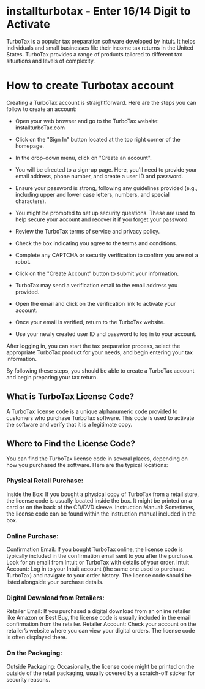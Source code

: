 # installturbotax - Enter 16/14 Digit to Activate

TurboTax is a popular tax preparation software developed by Intuit. It helps individuals and small businesses file their income tax returns in the United States. TurboTax provides a range of products tailored to different tax situations and levels of complexity.

# How to create Turbotax account

Creating a TurboTax account is straightforward. Here are the steps you can follow to create an account:

<ul><li>Open your web browser and go to the TurboTax website: installturboTax.com</li></ul>
<ul><li>Click on the "Sign In" button located at the top right corner of the homepage.</li></ul>
<ul><li>In the drop-down menu, click on "Create an account".</li></ul>
<ul><li>You will be directed to a sign-up page. Here, you'll need to provide your email address, phone number, and create a user ID and password.</li></ul>
<ul><li>Ensure your password is strong, following any guidelines provided (e.g., including upper and lower case letters, numbers, and special characters).</li></ul>
<ul><li>You might be prompted to set up security questions. These are used to help secure your account and recover it if you forget your password.</li></ul>
<ul><li>Review the TurboTax terms of service and privacy policy.</li></ul>
<ul><li>Check the box indicating you agree to the terms and conditions.</li></ul>
<ul><li>Complete any CAPTCHA or security verification to confirm you are not a robot.</li></ul>
<ul><li>Click on the "Create Account" button to submit your information.</li></ul>
<ul><li>TurboTax may send a verification email to the email address you provided.</li></ul>
<ul><li>Open the email and click on the verification link to activate your account.</li></ul>
<ul><li>Once your email is verified, return to the TurboTax website.</li></ul>
<ul><li>Use your newly created user ID and password to log in to your account.</li></ul>
  
After logging in, you can start the tax preparation process, select the appropriate TurboTax product for your needs, and begin entering your tax information.

By following these steps, you should be able to create a TurboTax account and begin preparing your tax return.

## What is TurboTax License Code?

A TurboTax license code is a unique alphanumeric code provided to customers who purchase TurboTax software. This code is used to activate the software and verify that it is a legitimate copy. 

## Where to Find the License Code?


You can find the TurboTax license code in several places, depending on how you purchased the software. Here are the typical locations:

### Physical Retail Purchase:

Inside the Box: If you bought a physical copy of TurboTax from a retail store, the license code is usually located inside the box. It might be printed on a card or on the back of the CD/DVD sleeve.
Instruction Manual: Sometimes, the license code can be found within the instruction manual included in the box.
### Online Purchase:

Confirmation Email: If you bought TurboTax online, the license code is typically included in the confirmation email sent to you after the purchase. Look for an email from Intuit or TurboTax with details of your order.
Intuit Account: Log in to your Intuit account (the same one used to purchase TurboTax) and navigate to your order history. The license code should be listed alongside your purchase details.
### Digital Download from Retailers:

Retailer Email: If you purchased a digital download from an online retailer like Amazon or Best Buy, the license code is usually included in the email confirmation from the retailer.
Retailer Account: Check your account on the retailer’s website where you can view your digital orders. The license code is often displayed there.
### On the Packaging:

Outside Packaging: Occasionally, the license code might be printed on the outside of the retail packaging, usually covered by a scratch-off sticker for security reasons.

